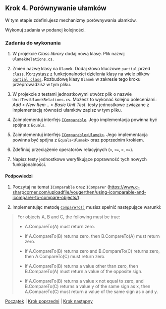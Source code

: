 ## Krok 4. Porównywanie ułamków ##

W tym etapie zdefiniujesz mechanizmy porównywania ułamków.


Wykonuj zadania w podanej kolejności.

### Zadania do wykonania
 
1. W projekcie _Class library_ dodaj nową klasę. Plik nazwij `UlamekRelations.cs`. 

2. Zmień nazwę klasy na `Ulamek`. Dodaj słowo kluczowe `partial` przed `class`. Korzystasz z funkcjonalności dzielenia klasy na wiele plików [`partial class`](https://docs.microsoft.com/en-us/dotnet/csharp/programming-guide/classes-and-structs/partial-classes-and-methods). Rozbudowę klasy `Ulamek` w zakresie tego kroku przeprowadzisz w tym pliku.

3. W projekcie z testami jednostkowymi utwórz plik o nazwie `UnitTestUlamekRelations.cs`. Możesz to wykonać kolejno poleceniami: *Add > New Item .. > Basic Unit Test*. testy jednostkowe związane z implementacją równości ułamków zapisz w tym pliku.

4. Zaimplementuj interfejs [`IComparable`](https://docs.microsoft.com/pl-pl/dotnet/api/system.icomparable?view=netframework-4.7.2). Jego implementacja powinna być spójna z `Equals`.

5. Zaimplementuj interfejs [`IComparable<Ulamek>`](https://docs.microsoft.com/pl-pl/dotnet/api/system.icomparable-1?view=netstandard-2.0). Jego implementacja powinna być spójna z `Equals<Ulamek>` oraz poprzednim krokiem.

6. Zdefiniuj przeciążenie operatorów relacyjnych (`<`, `<=`, `>`, `>=`).

7. Napisz testy jednostkowe weryfikujące poprawność tych nowych funkcjonalności.


#### Podpowiedzi

1. Poczytaj na temat `IComparable` oraz `IComparer` (https://www.c-sharpcorner.com/uploadfile/yougerthen/using-icomparable-and-icomparer-to-compare-objects/).

2. Implementując metodę [`CompareTo()`](https://docs.microsoft.com/pl-pl/dotnet/api/system.icomparable.compareto) musisz spełnić następujące warunki:

>For objects A, B and C, the following must be true:
>
>* A.CompareTo(A) must return zero.
> 
> * If A.CompareTo(B) returns zero, then B.CompareTo(A) must return zero.
> 
> * If A.CompareTo(B) returns zero and B.CompareTo(C) returns zero, then A.CompareTo(C) must return zero.
> 
> * If A.CompareTo(B) returns a value other than zero, then B.CompareTo(A) must return a value of the opposite sign.
> 
> * If A.CompareTo(B) returns a value x not equal to zero, and B.CompareTo(C) returns a value y of the same sign as x, then A.CompareTo(C) must return a value of the same sign as x and y.



[Początek](README.md) | [Krok poprzedni](step03.md) | [Krok następny](step05.md)